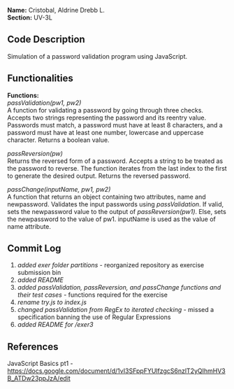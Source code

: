 ﻿**Name:** Cristobal, Aldrine Drebb L.<br/>
**Section:** UV-3L <br/>

## Code Description

Simulation of a password validation program using JavaScript.

## Functionalities
**Functions:** <br/>
*passValidation(pw1, pw2)*<br/>
A function for validating a password by going through three checks. Accepts two strings representing the password and its reentry value. Passwords must match, a password must have at least 8 characters, and a password must have at least one number, lowercase and uppercase character. Returns a boolean value.<br/>

*passReversion(pw)*<br/>
Returns the reversed form of a password. Accepts a string to be treated as the password to reverse. The function iterates from the last index to the first to generate the desired output. Returns the reversed password. <br/>

*passChange(inputName, pw1, pw2)*<br/>
A function that returns an object containing two attributes, name and newpassword. Validates the input passwords using *passValidation*. If valid, sets the newpassword value to the output of *passReversion(pw1)*. Else, sets the newpassword to the value of pw1. inputName is used as the value of name attribute.  <br/>

## Commit Log

1. *added exer folder partitions* - reorganized repository as exercise submission bin
2. *added README*
3. *added passValidation, passReversion, and passChange functions and their test cases* - functions required for the exercise
4. *rename try.js to index.js*
5. *changed passValidation from RegEx to iterated checking* - missed a specification banning the use of Regular Expressions
6. *added README for /exer3*

## References

JavaScript Basics pt1 - https://docs.google.com/document/d/1vI3SFppFYUlfzgcS6nzlT2yQIhmHV3B_ATDw23ppJzA/edit <br/>